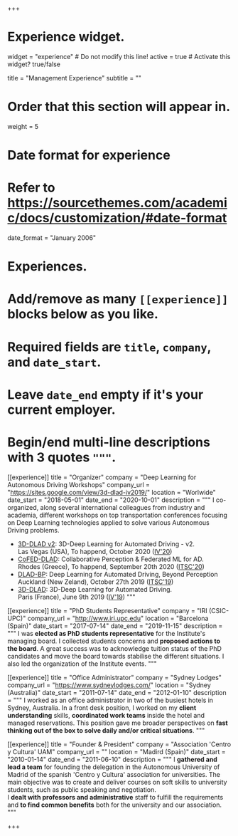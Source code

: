 +++
# Experience widget.
widget = "experience"  # Do not modify this line!
active = true  # Activate this widget? true/false

title = "Management Experience"
subtitle = ""

# Order that this section will appear in.
weight = 5

# Date format for experience
#   Refer to https://sourcethemes.com/academic/docs/customization/#date-format
date_format = "January 2006"

# Experiences.
#   Add/remove as many `[[experience]]` blocks below as you like.
#   Required fields are `title`, `company`, and `date_start`.
#   Leave `date_end` empty if it's your current employer.
#   Begin/end multi-line descriptions with 3 quotes `"""`.

[[experience]]
  title = "Organizer"
  company = "Deep Learning for Autonomous Driving Workshops"
  company_url = "https://sites.google.com/view/3d-dlad-iv2019/"
  location = "Worlwide"
  date_start = "2018-05-01"
  date_end = "2020-10-01"
  description = """
  I co-organized, along several international colleagues from industry and academia, different workshops on top transportation conferences 
  focusing on Deep Learning technologies applied to solve various Autonomous Driving problems. 
  
  * [3D-DLAD v2](https://sites.google.com/view/3d-dlad-v2-iv2020/home): 3D-Deep Learning for Automated Driving - v2.  
  Las Vegas (USA), To happend, October 2020 ([IV'20](https://2020.ieee-iv.org/))  
  * [CoFED-DLAD](https://sites.google.com/view/cofed-dlad-2020/home): Collaborative Perception & Federated ML for AD.  
  Rhodes (Greece), To happend, September 20th 2020 ([ITSC'20](https://www.ieee-itsc2020.org/))
  * [DLAD-BP](https://sites.google.com/view/dlad-bp-itsc2019): Deep Learning for Automated Driving, Beyond Perception   
  Auckland (New Zeland), October 27th 2019 ([ITSC'19](https://www.itsc2019.org/))  
  * [3D-DLAD](https://sites.google.com/view/3d-dlad-iv2019/): 3D-Deep Learning for Automated Driving.  
  Paris (France), June 9th 2019 ([IV'19](https://iv2019.org/))
  """


[[experience]]
  title = "PhD Students Representative"
  company = "IRI (CSIC-UPC)"
  company_url = "http://www.iri.upc.edu"
  location = "Barcelona (Spain)"
  date_start = "2017-07-14"
  date_end = "2019-11-15"
  description = """
  I was **elected as PhD students representative** for the Institute's managing board.
  I collected students concerns and **proposed actions to the board**. A great success was to acknowledge tuition status of 
   the PhD candidates and move the board towards stabilise the different situations. I also led the organization of the
   Institute events. 
  """

[[experience]]
  title = "Office Administrator"
  company = "Sydney Lodges"
  company_url = "https://www.sydneylodges.com/"
  location = "Sydney (Australia)"
  date_start = "2011-07-14"
  date_end = "2012-01-10"
  description = """
  I worked as an office administrator in two of the busiest hotels in Sydney, Australia. 
  In a front desk position, I worked on my **client understanding** skills, **coordinated work teams** inside the hotel and managed reservations. 
  This position gave me broader perspectives on **fast thinking out of the box to solve daily and/or critical situations**.
  """

  
[[experience]]
  title = "Founder & President"
  company = "Association 'Centro y Cultura' UAM"
  company_url = ""
  location = "Madird (Spain)"
  date_start = "2010-01-14"
  date_end = "2011-06-10"
  description = """
  I **gathered and lead a team** for founding the delegation in the Autonomous University of Madrid of the spanish 
  'Centro y Cultura' association for universities. 
  The main objective was to create and deliver courses on soft skills to university students, such as public speaking and negotiation.  
  I **dealt with professors and administrative** staff to fulfill the requirements and **to find common benefits** both for the 
  university and our association.    
  """


+++
